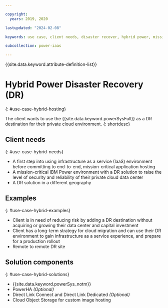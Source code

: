 ```yaml
---

copyright:
  years: 2019, 2020

lastupdated: "2024-02-08"

keywords: use case, client needs, disaster recover, hybrid power, mission-critical application, recovery

subcollection: power-iaas

---
```


{{site.data.keyword.attribute-definition-list}}


# Hybrid Power Disaster Recovery (DR)
{: #use-case-hybrid-hosting}

The client wants to use the {{site.data.keyword.powerSysFull}} as a DR destination for their private cloud environment.
{: shortdesc}

## Client needs
{: #use-case-hybrid-needs}

- A first step into using infrastructure as a service (IaaS) environment before committing to end-to-end, mission-critical application hosting
- A mission-critical IBM Power environment with a DR solution to raise the level of security and reliability of their private cloud data center
- A DR solution in a different geography

## Examples
{: #use-case-hybrid-examples}

- Client is in need of reducing risk by adding a DR destination without acquiring or growing their data center and capital investment
- Client has a long-term strategy for cloud migration and can use their DR environment to gain infrastructure as a service experience, and prepare for a production rollout
- Remote to remote DR site

## Solution components
{: #use-case-hybrid-solutions}

- {{site.data.keyword.powerSys_notm}}
- PowerHA *(Optional)*
- Direct Link Connect and Direct Link Dedicated *(Optional)*
- Cloud Object Storage for custom image hosting
